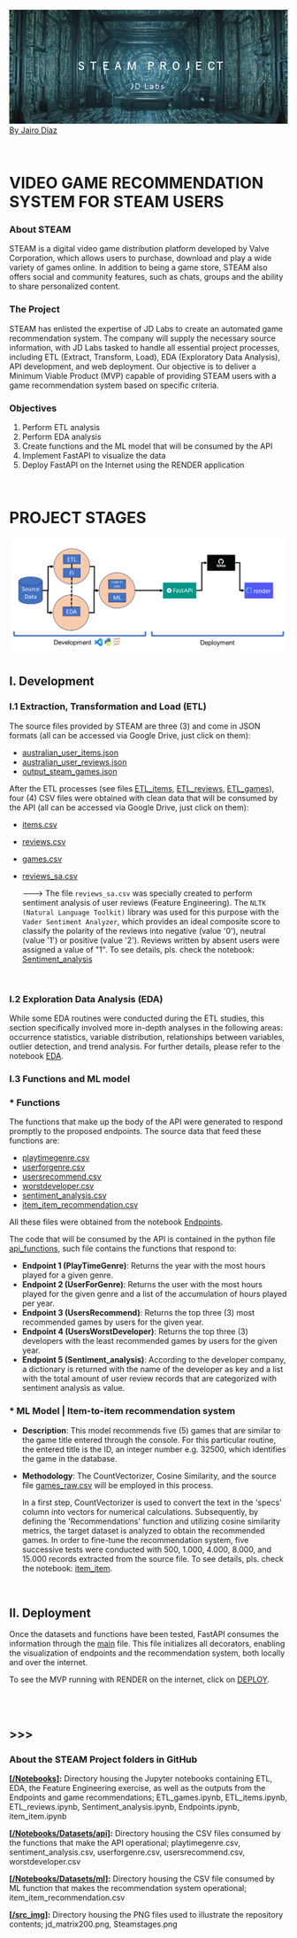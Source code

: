 ![jd_matrix200](https://github.com/jadiazpe/Project_ML_Games/raw/main/src_img/jd_matrix200.png)
 [By Jairo Díaz](https://www.linkedin.com/in/jairoadiaz/)

<br />

#
# VIDEO GAME RECOMMENDATION SYSTEM FOR STEAM USERS

### About STEAM
STEAM is a digital video game distribution platform developed by Valve Corporation, which allows users to purchase, download and play a wide variety of games online. In addition to being a game store, STEAM also offers social and community features, such as chats, groups and the ability to share personalized content.

### The Project
STEAM has enlisted the expertise of JD Labs to create an automated game recommendation system. The company will supply the necessary source information, with JD Labs tasked to handle all essential project processes, including ETL (Extract, Transform, Load), EDA (Exploratory Data Analysis), API development, and web deployment. Our objective is to deliver a Minimum Viable Product (MVP) capable of providing STEAM users with a game recommendation system based on specific criteria.

### Objectives
1. Perform ETL analysis
2. Perform EDA analysis
3. Create functions and the ML model that will be consumed by the API
4. Implement FastAPI to visualize the data 
5. Deploy FastAPI on the Internet using the RENDER application

<br />

#
# PROJECT STAGES
![steamstages](https://github.com/jadiazpe/Project_ML_Games/raw/main/src_img/Steamstages.png)
<br />

## I. Development <br />
### I.1 Extraction, Transformation and Load (ETL) <br />

The source files provided by STEAM are three (3) and come in JSON formats (all can be accessed via Google Drive, just click on them):
- [australian_user_items.json](https://drive.google.com/drive/folders/10mZQbzMeA77nXgndqvJDuaFTcRqud0WB?usp=sharing)
- [australian_user_reviews.json](https://drive.google.com/drive/folders/10mZQbzMeA77nXgndqvJDuaFTcRqud0WB?usp=sharing)
- [output_steam_games.json](https://drive.google.com/drive/folders/10mZQbzMeA77nXgndqvJDuaFTcRqud0WB?usp=sharing)

After the ETL processes (see files [ETL_items](Notebooks/ETL_items.ipynb), [ETL_reviews](Notebooks/ETL_reviews.ipynb), [ETL_games](Notebooks/ETL_games.ipynb)), four (4) CSV files were obtained with clean data that will be consumed by the API (all can be accessed via Google Drive, just click on them):

- [items.csv](https://drive.google.com/drive/folders/12wM7n_ZeL0tVI9J08CCMI7L2-yQHOGbI?usp=sharing)
- [reviews.csv](https://drive.google.com/drive/folders/12wM7n_ZeL0tVI9J08CCMI7L2-yQHOGbI?usp=sharing)
- [games.csv](https://drive.google.com/drive/folders/12wM7n_ZeL0tVI9J08CCMI7L2-yQHOGbI?usp=sharing)
- [reviews_sa.csv](https://drive.google.com/drive/folders/12wM7n_ZeL0tVI9J08CCMI7L2-yQHOGbI?usp=sharing)
  
  ---> The file `reviews_sa.csv` was specially created to perform sentiment analysis of user reviews (Feature Engineering). The `NLTK (Natural Language Toolkit)` library was used for this purpose with the `Vader Sentiment Analyzer`, which provides an ideal composite score to classify the polarity of the reviews into negative (value '0'), neutral (value '1') or positive (value '2'). Reviews written by absent users were assigned a value of "1". To see details, pls. check the notebook: [Sentiment_analysis](Notebooks/Sentiment_analysis.ipynb)
<br />

### I.2 Exploration Data Analysis (EDA) <br />

While some EDA routines were conducted during the ETL studies, this section specifically involved more in-depth analyses in the following areas: occurrence statistics, variable distribution, relationships between variables, outlier detection, and trend analysis. For further details, please refer to the notebook [EDA](Notebooks/EDA.ipynb).
<br />

### I.3 Functions and ML model <br />
### * Functions

The functions that make up the body of the API were generated to respond promptly to the proposed endpoints. The source data that feed these functions are:
- [playtimegenre.csv](Notebooks/Datasets/api/playtimegenre.csv)
- [userforgenre.csv](Notebooks/Datasets/api/userforgenre.csv)
- [usersrecommend.csv](Notebooks/Datasets/api/usersrecommend.csv)
- [worstdeveloper.csv](Notebooks/Datasets/api/worstdeveloper.csv)
- [sentiment_analysis.csv](Notebooks/Datasets/api/sentiment_analysis.csv)
- [item_item_recommendation.csv](Notebooks/Datasets/ml/item_item_recommendation.csv)

All these files were obtained from the notebook [Endpoints](Notebooks/Endpoints.ipynb).

The code that will be consumed by the API is contained in the python file [api_functions](api_functions.py), such file contains the functions that respond to:

- **Endpoint 1 (PlayTimeGenre)**: Returns the year with the most hours played for a given genre.
- **Endpoint 2 (UserForGenre)**: Returns the user with the most hours played for the given genre and a list of the accumulation of hours played per year.
- **Endpoint 3 (UsersRecommend)**: Returns the top three (3) most recommended games by users for the given year.
- **Endpoint 4 (UsersWorstDeveloper)**: Returns the top three (3) developers with the least recommended games by users for the given year.
- **Endpoint 5 (Sentiment_analysis)**: According to the developer company, a dictionary is returned with the name of the developer as key and a list with the total amount of user review records that are categorized with sentiment analysis as value.

### * ML Model | Item-to-item recommendation system

- **Description**: This model recommends five (5) games that are similar to the game title entered through the console. For this particular routine, the entered title is the ID, an integer number e.g. 32500, which identifies the game in the database.

- **Methodology**: The CountVectorizer, Cosine Similarity, and the source file [games_raw.csv](https://drive.google.com/drive/folders/12wM7n_ZeL0tVI9J08CCMI7L2-yQHOGbI?usp=sharing) will be employed in this process.

  In a first step, CountVectorizer is used to convert the text in the 'specs' column into vectors for numerical calculations. Subsequently, by defining the 'Recommendations' function and utilizing cosine similarity metrics, the target dataset is analyzed to obtain the recommended games. In order to fine-tune the recommendation system, five successive tests were conducted with 500, 1.000, 4.000, 8.000, and 15.000 records extracted from the source file. To see details, pls. check the notebook: [item_item](Notebooks/item_item.ipynb). 
  
  <br />


## II. Deployment <br />

Once the datasets and functions have been tested, FastAPI consumes the information through the [main](main.py) file. This file initializes all decorators, enabling the visualization of endpoints and the recommendation system, both locally and over the internet.

To see the MVP running with RENDER on the internet, click on [DEPLOY](https://project-ml-games.onrender.com/docs).

<br />
<br />

## >>>

### About the STEAM Project folders in GitHub<br />

**[[/Notebooks]](Notebooks/):** Directory housing the Jupyter notebooks containing ETL, EDA, the Feature Engineering exercise, as well as the outputs from the Endpoints and game recommendations; ETL_games.ipynb, ETL_items.ipynb, ETL_reviews.ipynb, Sentiment_analysis.ipynb, Endpoints.ipynb, item_item.ipynb
<br />

**[[/Notebooks/Datasets/api]](/Notebooks/Datasets/api/):** Directory housing the CSV files consumed by the functions that make the API operational; playtimegenre.csv, sentiment_analysis.csv, userforgenre.csv, usersrecommend.csv, worstdeveloper.csv
<br />

**[[/Notebooks/Datasets/ml]](/Notebooks/Datasets/ml):** Directory housing the CSV file consumed by ML function that makes the recommendation system operational; item_item_recommendation.csv
<br />

**[[/src_img]](/src_img):** Directory housing the PNG files used to illustrate the repository contents; jd_matrix200.png, Steamstages.png<br />

